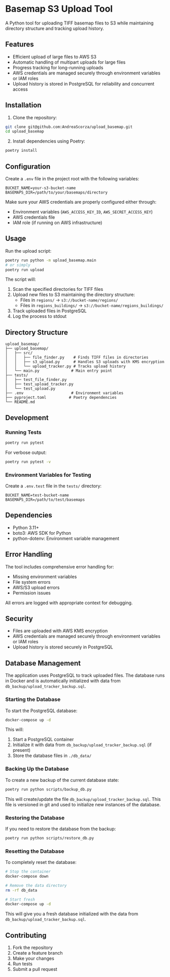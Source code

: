 # Basemap S3 Upload Tool

A Python tool for uploading TIFF basemap files to S3 while maintaining directory structure and tracking upload history.

## Features

- Efficient upload of large files to AWS S3
- Automatic handling of multipart uploads for large files
- Progress tracking for long-running uploads
- AWS credentials are managed securely through environment variables or IAM roles
- Upload history is stored in PostgreSQL for reliability and concurrent access

## Installation

1. Clone the repository:
```bash
git clone git@github.com:AndreaScorza/upload_basemap.git
cd upload_basemap
```

2. Install dependencies using Poetry:
```bash
poetry install
```

## Configuration

Create a `.env` file in the project root with the following variables:

```env
BUCKET_NAME=your-s3-bucket-name
BASEMAPS_DIR=/path/to/your/basemaps/directory
```

Make sure your AWS credentials are properly configured either through:
- Environment variables (`AWS_ACCESS_KEY_ID`, `AWS_SECRET_ACCESS_KEY`)
- AWS credentials file
- IAM role (if running on AWS infrastructure)

## Usage

Run the upload script:

```bash
poetry run python -m upload_basemap.main
# or simply
poetry run upload
```

The script will:
1. Scan the specified directories for TIFF files
2. Upload new files to S3 maintaining the directory structure:
   - Files in `regions/` → `s3://bucket-name/regions/`
   - Files in `regions_buildings/` → `s3://bucket-name/regions_buildings/`
3. Track uploaded files in PostgreSQL
4. Log the process to stdout

## Directory Structure

```
upload_basemap/
├── upload_basemap/
│   ├── src/
│   │   ├── file_finder.py    # Finds TIFF files in directories
│   │   ├── s3_upload.py      # Handles S3 uploads with KMS encryption
│   │   └── upload_tracker.py # Tracks upload history
│   └── main.py              # Main entry point
├── tests/
│   ├── test_file_finder.py
│   ├── test_upload_tracker.py
│   └── test_upload.py
├── .env                     # Environment variables
├── pyproject.toml          # Poetry dependencies
└── README.md
```

## Development

### Running Tests

```bash
poetry run pytest
```

For verbose output:
```bash
poetry run pytest -v
```

### Environment Variables for Testing

Create a `.env.test` file in the `tests/` directory:

```env
BUCKET_NAME=test-bucket-name
BASEMAPS_DIR=/path/to/test/basemaps
```

## Dependencies

- Python 3.11+
- boto3: AWS SDK for Python
- python-dotenv: Environment variable management

## Error Handling

The tool includes comprehensive error handling for:
- Missing environment variables
- File system errors
- AWS/S3 upload errors
- Permission issues

All errors are logged with appropriate context for debugging.

## Security

- Files are uploaded with AWS KMS encryption
- AWS credentials are managed securely through environment variables or IAM roles
- Upload history is stored securely in PostgreSQL

## Database Management

The application uses PostgreSQL to track uploaded files. The database runs in Docker and is automatically initialized with data from `db_backup/upload_tracker_backup.sql`.

### Starting the Database

To start the PostgreSQL database:

```bash
docker-compose up -d
```

This will:
1. Start a PostgreSQL container
2. Initialize it with data from `db_backup/upload_tracker_backup.sql` (if present)
3. Store the database files in `./db_data/`

### Backing Up the Database

To create a new backup of the current database state:

```bash
poetry run python scripts/backup_db.py
```

This will create/update the file `db_backup/upload_tracker_backup.sql`. This file is versioned in git and used to initialize new instances of the database.

### Restoring the Database

If you need to restore the database from the backup:

```bash
poetry run python scripts/restore_db.py
```

### Resetting the Database

To completely reset the database:

```bash
# Stop the container
docker-compose down

# Remove the data directory
rm -rf db_data

# Start fresh
docker-compose up -d
```

This will give you a fresh database initialized with the data from `db_backup/upload_tracker_backup.sql`.

## Contributing

1. Fork the repository
2. Create a feature branch
3. Make your changes
4. Run tests
5. Submit a pull request
